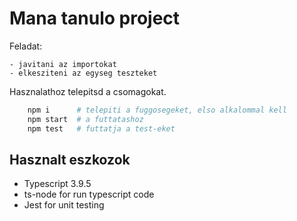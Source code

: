 # Mana tanulo project

Feladat:
    
    - javitani az importokat
    - elkesziteni az egyseg teszteket

Hasznalathoz telepitsd a csomagokat.

```bash
    npm i      # telepiti a fuggosegeket, elso alkalommal kell
    npm start  # a futtatashoz
    npm test   # futtatja a test-eket
```

## Hasznalt eszkozok

- Typescript 3.9.5
- ts-node for run typescript code
- Jest for unit testing
